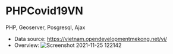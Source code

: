 # PHPCovid19VN
PHP, Geoserver, Posgresql, Ajax
- Data source: https://vietnam.opendevelopmentmekong.net/vi/
- Overview: ![Screenshot 2021-11-25 122142](https://user-images.githubusercontent.com/47328381/143384233-c0c3f6bf-0299-4cb9-acf7-dfb56b02f753.jpg)

